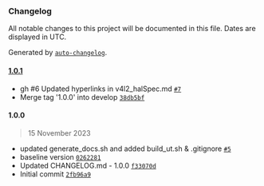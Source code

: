 ### Changelog

All notable changes to this project will be documented in this file. Dates are displayed in UTC.

Generated by [`auto-changelog`](https://github.com/CookPete/auto-changelog).

#### [1.0.1](https://github.com/rdkcentral/rdk-halif-v4l2/compare/1.0.0...1.0.1)

- gh #6 Updated hyperlinks in v4l2_halSpec.md [`#7`](https://github.com/rdkcentral/rdk-halif-v4l2/pull/7)
- Merge tag '1.0.0' into develop [`38db5bf`](https://github.com/rdkcentral/rdk-halif-v4l2/commit/38db5bf34db3a402a3f72bd93b087f0f66096e2c)

#### 1.0.0

> 15 November 2023

- updated generate_docs.sh and added build_ut.sh & .gitignore [`#5`](https://github.com/rdkcentral/rdk-halif-v4l2/pull/5)
- baseline version [`0262281`](https://github.com/rdkcentral/rdk-halif-v4l2/commit/0262281edb92424db12fcf7b4bd07f9ca81a9cf6)
- Updated CHANGELOG.md - 1.0.0 [`f33070d`](https://github.com/rdkcentral/rdk-halif-v4l2/commit/f33070dcb7a00ef1c79f88da458a71addb945d0c)
- Initial commit [`2fb96a9`](https://github.com/rdkcentral/rdk-halif-v4l2/commit/2fb96a95f6ae805b3e95c10e6486d231b2c1a120)
